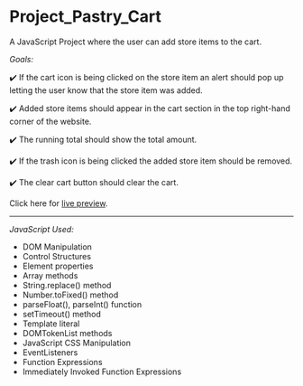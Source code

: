# Project_Pastry_Cart

A JavaScript Project where the user can add store items to the cart.

_Goals:_

✔️ If the cart icon is being clicked on the store item an alert should pop up letting the user know that the store item was added.

✔️ Added store items should appear in the cart section in the top right-hand corner of the website.

✔️ The running total should show the total amount.

✔️ If the trash icon is being clicked the added store item should be removed.

✔️ The clear cart button should clear the cart.

Click here for [live preview](https://karolinabodis.github.io/100_JS_Projects/012_pastry_cart/index.html).

---

_JavaScript Used:_

- DOM Manipulation
- Control Structures
- Element properties
- Array methods
- String.replace() method
- Number.toFixed() method
- parseFloat(), parseInt() function
- setTimeout() method
- Template literal
- DOMTokenList methods
- JavaScript CSS Manipulation
- EventListeners
- Function Expressions
- Immediately Invoked Function Expressions
